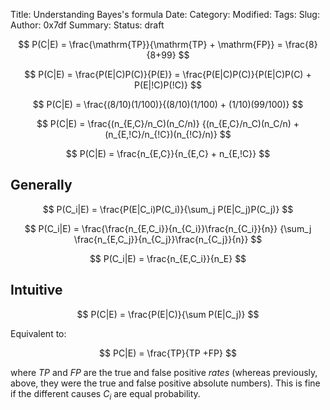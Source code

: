 Title: Understanding Bayes's formula
Date: 
Category: 
Modified: 
Tags: 
Slug: 
Author: 0x7df
Summary: 
Status: draft

[hoffgiger]: http://library.mpib-berlin.mpg.de/ft/uh/UH_Using_1998.pdf

$$ P(C|E) = \frac{\mathrm{TP}}{\mathrm{TP} + \mathrm{FP}} = \frac{8}{8+99} $$

$$ P(C|E) = \frac{P(E|C)P(C)}{P(E)} = 
            \frac{P(E|C)P(C)}{P(E|C)P(C) + P(E|!C)P(!C)} $$

$$ P(C|E) = \frac{(8/10)(1/100)}{(8/10)(1/100) + (1/10)(99/100)} $$

$$ P(C|E) = \frac{(n_{E,C}/n_C)(n_C/n)}
                 {(n_{E,C}/n_C)(n_C/n) + (n_{E,!C}/n_{!C})(n_{!C}/n)} $$

$$ P(C|E) = \frac{n_{E,C}}{n_{E,C} + n_{E,!C}} $$

Generally
---------

$$ P(C_i|E) = \frac{P(E|C_i)P(C_i)}{\sum_j P(E|C_j)P(C_j)} $$

$$ P(C_i|E) = \frac{\frac{n_{E,C_i}}{n_{C_i}}\frac{n_{C_i}}{n}}
                   {\sum_j \frac{n_{E,C_j}}{n_{C_j}}\frac{n_{C_j}}{n}} $$

$$ P(C_i|E) = \frac{n_{E,C_i}}{n_E} $$

Intuitive
---------

$$ P(C|E) = \frac{P(E|C)}{\sum P(E|C_j)} $$

Equivalent to:

$$ PC|E) = \frac{TP}{TP +FP} $$

where $TP$ and $FP$ are the true and false positive _rates_ (whereas
previously, above, they were the true and false positive absolute numbers).
This is fine if the different causes $C_i$ are equal probability.

